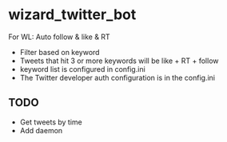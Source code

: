 # wizard_twitter_bot
For WL: Auto follow &amp; like &amp; RT
- Filter based on keyword
- Tweets that hit 3 or more keywords will be like + RT + follow
- keyword list is configured in config.ini
- The Twitter developer auth configuration is in the config.ini 

## TODO
- Get tweets by time 
- Add daemon